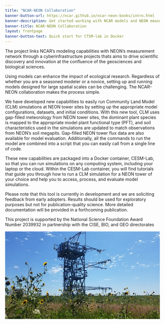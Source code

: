 ```yaml
---
title: "NCAR-NEON Collaboration"
banner-button-url: https://ncar.github.io/ncar-neon-books/intro.html
banner-description: Get started working with NCAR models and NEON measurements
banner-title: NCAR-NEON Collaboration
layout: frontpage
banner-button-text: Quick start for CTSM-lab in Docker
---
```

The project links NCAR’s modeling capabilities with NEON’s measurement network through a cyberinfrastructure projects thats aims to drive scientific discovery and innovation at the confluence of the geosciences and biological sciences.

Using models can enhance the impact of ecological research. Regardless of whether you are a seasoned modeler or a novice, setting up and running models designed for large spatial scales can be challenging. The NCAR-NEON collaboration makes the process simple. 

We have developed new capabilities to easily run Community Land Model (CLM) simulations at NEON tower sites by setting up the appropriate model configurations, datasets, and initial conditions. With this new tool, CLM uses gap-filled meteorology from NEON tower sites, the dominant plant species is mapped to the appropriate model plant functional type (PFT), and soil characteristics used in the simulations are updated to match observations from NEON’s soil megapits. Gap-filled NEON tower flux data are also available for model evaluation. Additionally, all the commands to run the model are combined into a script that you can easily call from a single line of code. 

These new capabilities are packaged into a Docker container, CESM-Lab, so that you can run simulations on any computing system, including your laptop or the cloud. Within the CESM-Lab container, you will find tutorials that guide you through how to run a CLM simulation for a NEON tower of your choice and help you to access, process, and evaluate model simulations. 

Please note that this tool is currently in development and we are soliciting feedback from early adopters. Results should be used for exploratory purposes but not for publication-quality science. More detailed documentation will be provided in a forthcoming publication. 

This project is supported by the National Science Foundation Award Number 2039932 in partnership with the CISE, BIO, and GEO directorates

<img src="images/STER_tower.png" alt="NEON flux tower at Sterling, CO [STER]. " style="display: block; margin: auto;">
